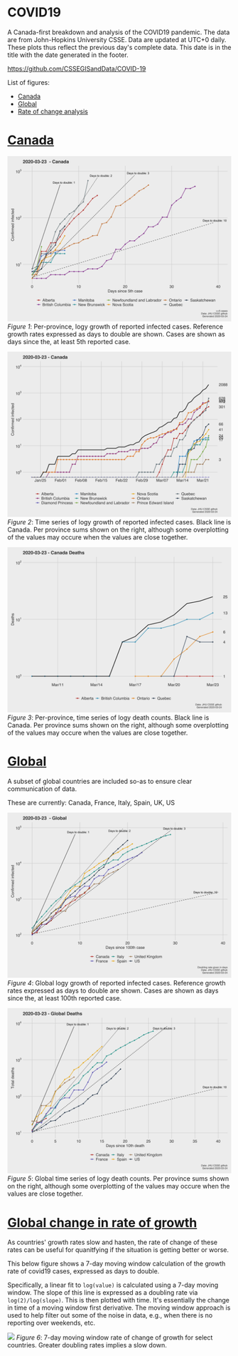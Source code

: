 # COVID19
A Canada-first breakdown and analysis of the COVID19 pandemic. The data are from John-Hopkins University CSSE. Data are updated at UTC+0 daily. These plots thus reflect the previous day's complete data. This date is in the title with the date generated in the footer.

https://github.com/CSSEGISandData/COVID-19

List of figures:
- [Canada](#canada)
- [Global](#global)
- [Rate of change analysis](#growth)

# [Canada](#canada)

![](Canada_exp_2020-03-23.png)
*Figure 1*: Per-province, logy growth of reported infected cases. Reference growth rates expressed as days to double are shown. Cases are shown as days since the, at least 5th reported case. 

![](Canada_2020-03-23.png)
*Figure 2*: Time series of logy growth of reported infected cases. Black line is Canada. Per province sums shown on the right, although some overplotting of the values may occure when the values are close together.

![](Cad_deaths2020-03-23.png)
*Figure 3*: Per-province, time series of logy death counts. Black line is Canada. Per province sums shown on the right, although some overplotting of the values may occure when the values are close together.

# [Global](#global)
A subset of global countries are included so-as to ensure clear communication of data. 

These are currently: Canada, France, Italy, Spain, UK, US

![](World_exp_2020-03-23.png)
*Figure 4*: Global logy growth  of reported infected cases. Reference growth rates expressed as days to double are shown. Cases are shown as days since the, at least 100th reported case. 

![](World_deaths_since10th_2020-03-23.png)
*Figure 5*: Global time series of logy death counts. Per province sums shown on the right, although some overplotting of the values may occure when the values are close together.

# [Global change in rate of growth](#growth)

As countries' growth rates slow and hasten, the rate of change of these rates can be useful for quanitfying if the situation is getting better or worse.

This below figure shows a 7-day moving window calculation of the growth rate of covid19 cases, expressed as days to double.

Specifically, a linear fit to `log(value)`  is calculated using a 7-day moving window. The slope of this line is expressed as a doubling rate via `log(2)/log(slope)`. This is then plotted with time. It's essentially the change in time of a moving window first derivative. The moving window approach is used to help filter out some of the noise in data, e.g., when there is no reporting over weekends, etc.

![](World_movingwindow_growth2020-03-23)
*Figure 6*: 7-day moving window rate of change of growth for select countries. Greater doubling rates implies a slow down.









